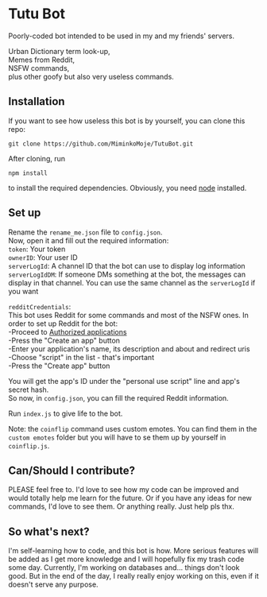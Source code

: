 # Tutu Bot

Poorly-coded bot intended to be used in my and my friends' servers.

Urban Dictionary term look-up,  
Memes from Reddit,  
NSFW commands,  
plus other goofy but also very useless commands.

## Installation

If you want to see how useless this bot is by yourself, you can clone this repo:
```
git clone https://github.com/MiminkoMoje/TutuBot.git
```
After cloning, run
```
npm install
```
to install the required dependencies. Obviously, you need [node](https://nodejs.org/en/) installed.

## Set up

Rename the `rename_me.json` file to `config.json`.  
Now, open it and fill out the required information:  
`token`: Your token  
`ownerID`: Your user ID  
`serverLogId`: A channel ID that the bot can use to display log information  
`serverLogIdDM`: If someone DMs something at the bot, the messages can display in that channel. You can use the same channel as the `serverLogId` if you want

`redditCredentials`:  
This bot uses Reddit for some commands and most of the NSFW ones. In order to set up Reddit for the bot:  
-Proceed to [Authorized applications](https://reddit.com/prefs/apps/)  
-Press the "Create an app" button  
-Enter your application's name, its description and about and redirect uris  
-Choose "script" in the list - that's important  
-Press the "Create app" button  

You will get the app's ID under the "personal use script" line and app's secret hash.  
So now, in `config.json`, you can fill the required Reddit information.  

Run `index.js` to give life to the bot.  

Note: the `coinflip` command uses custom emotes. You can find them in the `custom emotes` folder but you will have to se them up by yourself in `coinflip.js`.

## Can/Should I contribute?

PLEASE feel free to. I'd love to see how my code can be improved and would totally help me learn for the future. Or if you have any ideas for new commands, I'd love to see them. Or anything really. Just help pls thx.

## So what's next?

I'm self-learning how to code, and this bot is how. More serious features will be added as I get more knowledge and I will hopefully fix my trash code some day. Currently, I'm working on databases and... things don't look good. But in the end of the day, I really really enjoy working on this, even if it doesn't serve any purpose.

